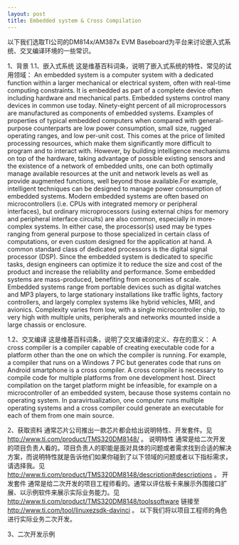 ```yaml
---
layout: post
title: Embedded system & Cross Compilation
---
```

以下我们选取TI公司的DM814x/AM387x EVM Baseboard为平台来讨论嵌入式系统、交叉编译环境的一些常识。

1、背景
1.1、嵌入式系统
这是维基百科词条，说明了嵌入式系统的特性、常见的试用领域：
An embedded system is a computer system with a dedicated function within a larger mechanical or electrical system, often with real-time computing constraints. It is embedded as part of a complete device often including hardware and mechanical parts. Embedded systems control many devices in common use today. Ninety-eight percent of all microprocessors are manufactured as components of embedded systems.
Examples of properties of typical embedded computers when compared with general-purpose counterparts are low power consumption, small size, rugged operating ranges, and low per-unit cost. This comes at the price of limited processing resources, which make them significantly more difficult to program and to interact with. However, by building intelligence mechanisms on top of the hardware, taking advantage of possible existing sensors and the existence of a network of embedded units, one can both optimally manage available resources at the unit and network levels as well as provide augmented functions, well beyond those available.For example, intelligent techniques can be designed to manage power consumption of embedded systems.
Modern embedded systems are often based on microcontrollers (i.e. CPUs with integrated memory or peripheral interfaces), but ordinary microprocessors (using external chips for memory and peripheral interface circuits) are also common, especially in more-complex systems. In either case, the processor(s) used may be types ranging from general purpose to those specialized in certain class of computations, or even custom designed for the application at hand. A common standard class of dedicated processors is the digital signal processor (DSP).
Since the embedded system is dedicated to specific tasks, design engineers can optimize it to reduce the size and cost of the product and increase the reliability and performance. Some embedded systems are mass-produced, benefiting from economies of scale.
Embedded systems range from portable devices such as digital watches and MP3 players, to large stationary installations like traffic lights, factory controllers, and largely complex systems like hybrid vehicles, MRI, and avionics. Complexity varies from low, with a single microcontroller chip, to very high with multiple units, peripherals and networks mounted inside a large chassis or enclosure.

1.2、交叉编译
这是维基百科词条，说明了交叉编译的定义、存在的意义：
A cross compiler is a compiler capable of creating executable code for a platform other than the one on which the compiler is running. For example, a compiler that runs on a Windows 7 PC but generates code that runs on Android smartphone is a cross compiler.
A cross compiler is necessary to compile code for multiple platforms from one development host. Direct compilation on the target platform might be infeasible, for example on a microcontroller of an embedded system, because those systems contain no operating system. In paravirtualization, one computer runs multiple operating systems and a cross compiler could generate an executable for each of them from one main source.

2、获取资料
通常芯片公司推出一款芯片都会给出说明特性、开发套件。见 http://www.ti.com/product/TMS320DM8148/ 。
说明特性
通常是给二次开发的项目负责人看的。项目负责人的职能是面对具体的问题或者需求找到合适的解决方案，而说明特性就是告诉他们如果你碰到了以下领域的问题或者以下指标需求，请选择我。见 http://www.ti.com/product/TMS320DM8148/description#descriptions 。
开发套件
通常是给二次开发的项目工程师看的。通常以评估板卡来展示外围接口扩展、以示例软件来展示实际业务能力。见 http://www.ti.com/product/TMS320DM8148/toolssoftware 链接至 http://www.ti.com/tool/linuxezsdk-davinci 。
以下我们将以项目工程师的角色进行实际业务二次开发。

3、二次开发示例
